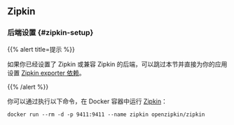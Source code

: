 ## Zipkin

### 后端设置 {#zipkin-setup}

{{% alert title=提示 %}}

如果你已经设置了 Zipkin 或兼容 Zipkin 的后端，可以跳过本节并直接为你的应用设置 [Zipkin exporter 依赖](#zipkin-dependencies)。

{{% /alert %}}

你可以通过执行以下命令，在 Docker 容器中运行 [Zipkin](https://zipkin.io/)：

```shell
docker run --rm -d -p 9411:9411 --name zipkin openzipkin/zipkin
```

